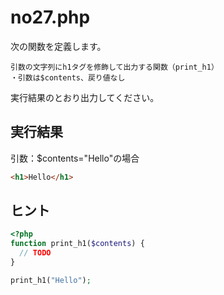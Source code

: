 # no27.php

次の関数を定義します。

```
引数の文字列にh1タグを修飾して出力する関数（print_h1）
・引数は$contents、戻り値なし
```


実行結果のとおり出力してください。

## 実行結果

引数：$contents="Hello"の場合

```html
<h1>Hello</h1>
```

## ヒント

```php
<?php
function print_h1($contents) {
  // TODO
}

print_h1("Hello");
```


